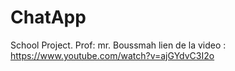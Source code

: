 # ChatApp
School Project. Prof: mr. Boussmah
lien de la video : https://www.youtube.com/watch?v=ajGYdvC3I2o
